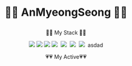 # <p align="center">👏👏 AnMyeongSeong 👏👏</p>





<p align="center"> 👀👀 My Stack 👀👀</p>
<div align="center">
<img src="https://img.shields.io/badge/kotlin-ee0000?style=flat-square&logo=kotlin&logoColor=white"/>&nbsp;<img src="https://img.shields.io/badge/java-8b0000?style=flat-square&logo=java&logoColor=white"/>&nbsp;<img src="https://img.shields.io/badge/MySql-b8860b?style=flat-square&logo=Mysql&logoColor=white"/></a>&nbsp;<img src="https://img.shields.io/badge/PostgreSQL-cd853f?style=flat-square&logo=PostgreSQL&logoColor=white"/></a>&nbsp;&nbsp;<img src="https://img.shields.io/badge/Oracle-191970?style=flat-square&logo=Oracle&logoColor=white"/></a>&nbsp;&nbsp;<img src="https://img.shields.io/badge/Jira-41691e?style=flat-square&logo=Jira&logoColor=white"/></a>&nbsp;&nbsp;<img src="https://img.shields.io/badge/Android-3ddc84?style=flat-square&logo=Android&logoColor=white"/></a>&nbsp;
asdad
</div>

<p align="center"> 💗💗 My Active💗💗</p>
